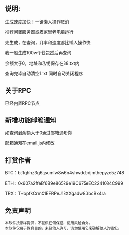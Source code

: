 ## 说明:

生成速度加快！一键懒人操作取消

推荐闲置服务器或者家里老电脑运行

先生成，在查询，几率和速度都比懒人操作快

我一般生成100w个钱包然后再查询

余额大于0，地址和私钥保存在88.txt内

查询完毕自动清空1.txt      同时自动关闭程序

##  关于RPC

已经内置RPC节点


##  新增功能邮箱通知 

  如查询到余额大于0通过邮箱通知你

  邮箱通知在email.js内修改


##  打赏作者

BTC：bc1qhhz3g6qsumlw8w6n4shwddcdjmthepyze5z748

ETH：0x607a2ffeEf6B9e86529e19C675eEC2241084C999

TRX：THopfkCrmX1EFRPeJ13XXgadw8GbcBx4ra


## 免责声明

    本软件按原样提供，不提供任何保证。使用风险自负。
    本软件仅用于教育目的。未经他人许可，请勿使用它来破解他人的钱包。
